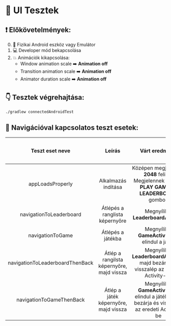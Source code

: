 # :sparkler: UI Tesztek

## :exclamation: Előkövetelmények:

0. :iphone: Fizikai Android eszköz vagy Emulátor
1. :computer: Developer mód bekapcsolása
2. :boom: Animációk kikapcsolása:
    - Window animation scale :arrow_right: **Animation off**
    - Transition animation scale :arrow_right: **Animation off**
    - Animator duration scale :arrow_right: **Animation off**

## :point_down: Tesztek végrehajtása:
```bash
./gradlew connectedAndroidTest
```

## :round_pushpin: Navigációval kapcsolatos teszt esetek:

| Teszt eset neve | Leírás | Várt eredmény | :+1: / :-1: |
|:---------------:|:------:|:-------------:|:-----------:|
| appLoadsProperly | Alkalmazás indítása | Középen megjelenik a **2048** felirat. Megjelennek alatta a **PLAY GAME** és **LEADERBOARD** gombok| :+1: |
| navigationToLeaderboard | Átlépés a ranglista képernyőre | Megnyílik a **LeaderboardActivity** | :+1: | 
| navigationToGame | Átlépés a játékba | Megnyílik a **GameActivity** és elindul a játék | :+1: |
| navigationToLeaderboardThenBack | Átlép a rangilsta képernyőre, majd vissza | Megnyílik a **LeaderboardActivity**, majd bezárja és visszalép az eredeti Activity-be | :+1: |
| navigationToGameThenBack | Átlép a játék képernyőre, majd vissza | Megnyílik a **GameActivity** és elindul a játék, majd bezárja és visszalép az eredeti Activity-be | :+1: |

